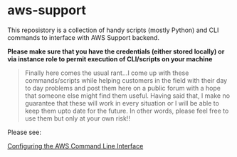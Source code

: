 # aws-support
This reposistory is a collection of handy scripts (mostly Python) and CLI commands to interface with AWS Support backend. 

**Please make sure that you have the credentials (either stored locally) or via instance role to permit execution of CLI/scripts on your machine**

> Finally here comes the usual rant...I come up with these commands/scripts while helping customers in the field with their day to day problems and post them here on a public forum with a hope that someone else might find them useful. Having said that, I make no guarantee that these will work in every situation or I will be able to keep them upto date for the future. In other words, please feel free to use them but only at your own risk!! 

Please see:

[Configuring the AWS Command Line Interface](http://docs.aws.amazon.com/cli/latest/userguide/cli-chap-getting-started.html)



